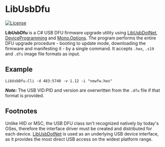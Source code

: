 # LibUsbDfu

[![License](http://img.shields.io/:license-mit-blue.svg?style=flat-square)](http://badges.mit-license.org)

**LibUsbDfu** is a C# USB DFU firmware upgrade utility using [LibUsbDotNet][LibUsbDotNet],
[DeviceProgramming][DeviceProgramming] and [Mono.Options][Mono.Options].
The program performs the entire DFU upgrade procedure - booting to update mode, downloading the firmware and manifesting it - by a single command.
It accepts `.hex`, `.s19` and `.dfu` image file formats as input.

## Example
```
LibUsbDfu.Cli -d 483:5740 -v 1.12 -i "newfw.hex"
```
***Note:*** The USB VID:PID and version are overwritten from the `.dfu` file if that format is provided.

## Footnotes
Unlike HID or MSC, the USB DFU class isn't recognized natively by today's OSes, therefore the interface driver must be created and distributed for each device.
[LibUsbDotNet] is used as an underlying USB device interface, as it provides the most direct USB access on the widest platform range.

[DeviceProgramming]: https://github.com/IntergatedCircuits/DeviceProgramming
[LibUsbDotNet]: https://github.com/LibUsbDotNet/LibUsbDotNet
[Mono.Options]: https://github.com/xamarin/XamarinComponents/tree/master/XPlat/Mono.Options
